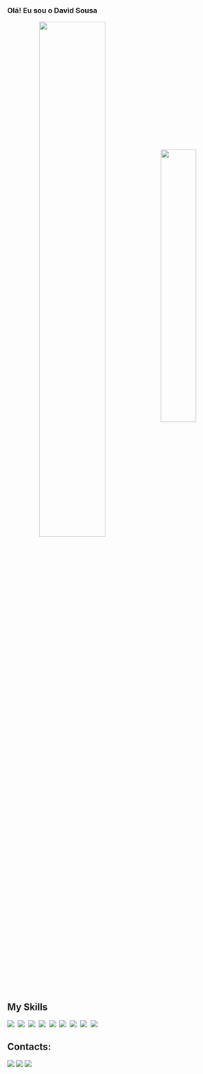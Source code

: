 ### Olá! Eu sou o David Sousa

<div  align="center" style="margin-bottom:100px">
<img width=55% align="center"  src="https://github-readme-streak-stats.herokuapp.com?user=davidpinheirods&theme=blueberry&mode=weekly" />
<img width=40% align="center" src="https://github-readme-stats-git-main-rafaelalexandrino.vercel.app/api/top-langs/?username=davidpinheirods&show_icons=true&theme=blueberry&layout=compact" />

 </div>

  ## My Skills
  <a><img src="https://img.shields.io/badge/php-14354C?style=for-the-badge&logo=php&logoColor=white"></a>&nbsp;
  <a><img src="https://img.shields.io/badge/HTML5-E34F26?style=for-the-badge&logo=html5&logoColor=white"></a>&nbsp;
  <a><img src="https://img.shields.io/badge/CSS3-1572B6?style=for-the-badge&logo=css3&logoColor=white"></a>&nbsp;
  <a><img src="https://img.shields.io/badge/c-14354C?style=for-the-badge&logo=c&logoColor=white"></a>&nbsp;
  <a><img src="https://img.shields.io/badge/Python-14354C?style=for-the-badge&logo=python&logoColor=white"></a>&nbsp;
  <a><img src="https://img.shields.io/badge/Java-14354C?style=for-the-badge&logo=java&logoColor=white"></a>&nbsp;
  <a target="_blank"><img src="https://img.shields.io/badge/mysql-4285F4?style=for-the-badge&logo=mysql&logoColor=white" target="_blank"></a>&nbsp;
  <a><img src="https://camo.githubusercontent.com/c3218fd0224c1f4136fc44f47d18b68871d0f614114191544d97954de372bd9a/68747470733a2f2f696d672e736869656c64732e696f2f62616467652f5653253230436f64652d3030373864372e7376673f7374796c653d666f722d7468652d6261646765266c6f676f3d76697375616c2d73747564696f2d636f6465266c6f676f436f6c6f723d7768697465"></a>&nbsp;
  <a><img src="https://img.shields.io/badge/GIT-E44C30?style=for-the-badge&logo=git&logoColor=white"></a>&nbsp;

  ## Contacts:
<div>
   <a href="https://www.linkedin.com/in/david-sousa-6a706b248/" target="_blank"><img src="https://img.shields.io/badge/-LinkedIn-%230077B5?style=for-the-badge&logo=linkedin&logoColor=white" target="_blank"></a>
   <a href = "mailto:davidpinheirosousa.ds@gmail.com"><img src="https://img.shields.io/badge/-Gmail-%23333?style=for-the-badge&logo=gmail&logoColor=white" target="_blank"></a>
   <a href="https://www.instagram.com/davidsousaw/?hl=pt-br" target="_blank"><img src="https://img.shields.io/badge/-Instagram-%23E4405F?style=for-the-badge&logo=instagram&logoColor=white" target="_blank"></a> 
</div>

<!--[![David Sousa GitHub stats](https://github-readme-stats.vercel.app/api?username=davidpinheirods)](https://github.com/davidpinheirods/)


<!--
**davidpinheirods/davidpinheirods** is a ✨ _special_ ✨ repository because its `README.md` (this file) appears on your GitHub profile.

Here are some ideas to get you started:

- 🔭 I’m currently working on ...
- 🌱 I’m currently learning ...
- 👯 I’m looking to collaborate on ...
- 🤔 I’m looking for help with ...
- 💬 Ask me about ...
- 📫 How to reach me: ...
- 😄 Pronouns: ...
- ⚡ Fun fact: ...
-->
